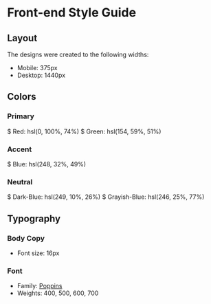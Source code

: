 # Front-end Style Guide

## Layout

The designs were created to the following widths:

- Mobile: 375px
- Desktop: 1440px

## Colors

### Primary

$ Red: hsl(0, 100%, 74%) 
$ Green: hsl(154, 59%, 51%)

### Accent

$ Blue: hsl(248, 32%, 49%)

### Neutral

$ Dark-Blue: hsl(249, 10%, 26%) 
$ Grayish-Blue: hsl(246, 25%, 77%)

## Typography

### Body Copy

- Font size: 16px

### Font

- Family: [Poppins](https://fonts.google.com/specimen/Poppins)
- Weights: 400, 500, 600, 700
